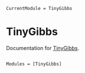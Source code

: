 ```@meta
CurrentModule = TinyGibbs
```

# TinyGibbs

Documentation for [TinyGibbs](https://github.com/enweg/TinyGibbs.jl).

```@index
```

```@autodocs
Modules = [TinyGibbs]
```
